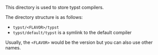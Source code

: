 This directory is used to store typst compilers.

The directory structure is as follows:

- `typst/<FLAVOR>/typst`
- `typst/default/typst` is a symlink to the default compiler

Usually, the `<FLAVOR>` would be the version
but you can also use other names.
